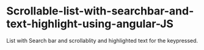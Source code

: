 # Scrollable-list-with-searchbar-and-text-highlight-using-angular-JS
List with Search bar and scrollablity and highlighted text for the keypressed.
